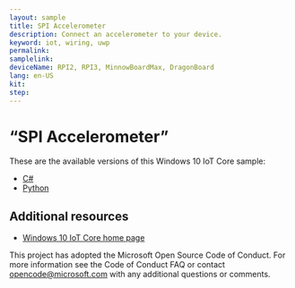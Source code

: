 ```yaml
---
layout: sample
title: SPI Accelerometer
description: Connect an accelerometer to your device.
keyword: iot, wiring, uwp
permalink:
samplelink:
deviceName: RPI2, RPI3, MinnowBoardMax, DragonBoard
lang: en-US
kit:
step:
---
```

# “SPI Accelerometer”

These are the available versions of this Windows 10 IoT Core sample:

*	[C#](./CS/README.md)
*	[Python](./Python/README.md)

## Additional resources
* [Windows 10 IoT Core home page](https://developer.microsoft.com/en-us/windows/iot/)

This project has adopted the Microsoft Open Source Code of Conduct. For more information see the Code of Conduct FAQ or contact <opencode@microsoft.com> with any additional questions or comments.
